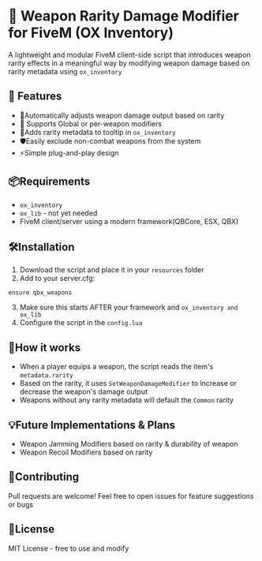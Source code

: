 # 🎯 Weapon Rarity Damage Modifier for FiveM (OX Inventory)
A lightweight and modular FiveM client-side script that introduces weapon rarity effects in a meaningful way by modifying weapon damage based on rarity metadata using `ox_inventory`


## 🚀 Features
- 🔧Automatically adjusts weapon damage output based on rarity
- 🧠 Supports Global or per-weapon modifiers
- 🧾Adds rarity metadata to tooltip in `ox_inventory`
- 🛡️Easily exclude non-combat weapons from the system
- ⚡Simple plug-and-play design


## 📦Requirements
- `ox_inventory`
- `ox_lib` - not yet needed
- FiveM client/server using a modern framework(QBCore, ESX, QBX)


## 🛠️Installation
1. Download the script and place it in your `resources` folder
2. Add to your server.cfg:
```
ensure qbx_weapons
```
3. Make sure this starts AFTER your framework and `ox_inventory and ox_lib`
4. Configure the script in the `config.lua`


## 🧠How it works
- When a player equips a weapon, the script reads the item's `metadata.rarity`
- Based on the rarity, it uses `SetWeaponDamageModifier` to increase or decrease the weapon's damage output
- Weapons without any rarity metadata will default the `Common` rarity


## 💡Future Implementations & Plans
- Weapon Jamming Modifiers based on rarity & durability of weapon
- Weapon Recoil Modifiers based on rarity


## 🤝Contributing
Pull requests are welcome! Feel free to open issues for feature suggestions or bugs


## 📜License
MIT License - free to use and modify



